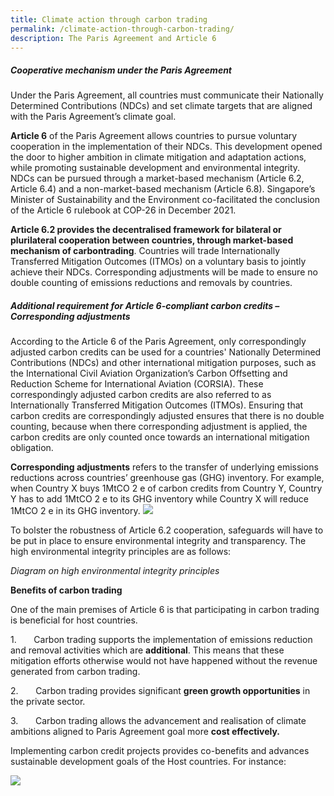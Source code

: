 ```yaml
---
title: Climate action through carbon trading
permalink: /climate-action-through-carbon-trading/
description: The Paris Agreement and Article 6
---
```

##### Cooperative mechanism under the Paris Agreement

Under the Paris Agreement, all countries must communicate their Nationally Determined Contributions (NDCs) and set climate targets that are aligned with the Paris Agreement’s climate goal.

**Article 6** of the Paris Agreement allows countries to pursue voluntary cooperation in the implementation of their NDCs. This development opened the door to higher ambition in climate
mitigation and adaptation actions, while promoting sustainable development and environmental integrity. NDCs can be pursued through a market-based mechanism (Article 6.2, Article 6.4) and a non-market-based mechanism (Article 6.8). Singapore’s Minister of Sustainability and the Environment co-facilitated the conclusion of the Article 6 rulebook at COP-26 in December 2021.

**Article 6.2 provides the decentralised framework for bilateral or plurilateral cooperation between countries, through market-based mechanism of carbontrading**. Countries will trade Internationally Transferred Mitigation Outcomes (ITMOs) on a voluntary basis to jointly achieve their NDCs. Corresponding adjustments will be made to ensure no double counting of emissions reductions and removals by countries.

##### Additional requirement for Article 6-compliant carbon credits – Corresponding adjustments

According to the Article 6 of the Paris Agreement, only correspondingly adjusted carbon credits can be used for a countries' Nationally Determined Contributions (NDCs) and other international mitigation purposes, such as the International Civil Aviation Organization’s Carbon Offsetting and Reduction Scheme for International Aviation (CORSIA). These correspondingly adjusted carbon credits are also referred to as Internationally Transferred Mitigation Outcomes (ITMOs). Ensuring
that carbon credits are correspondingly adjusted ensures that there is no double counting, because when there corresponding adjustment is applied, the carbon credits are only counted once towards an international mitigation obligation.

**Corresponding adjustments** refers to the transfer of underlying emissions reductions across countries’ greenhouse gas (GHG) inventory. For example, when Country X buys 1MtCO 2 e of carbon credits from Country Y, Country Y has to add 1MtCO 2 e to its GHG inventory while Country
X will reduce 1MtCO 2 e in its GHG inventory.
<img src="https://go.gov.sg/corrsadj">

To bolster the robustness of Article 6.2 cooperation, safeguards will have to be put in place to ensure environmental integrity and transparency. The high environmental integrity principles are as follows:

*Diagram on high environmental integrity principles*

**Benefits of carbon trading**

One of the main premises of Article 6 is that participating in carbon trading is beneficial for host countries.

1.&nbsp;&nbsp;&nbsp;&nbsp;&nbsp;&nbsp; Carbon trading supports the implementation of emissions reduction and removal activities which are **additional**. This means that these mitigation efforts otherwise would not have happened without the revenue generated from carbon trading.

2.&nbsp;&nbsp;&nbsp;&nbsp;&nbsp;&nbsp; Carbon trading provides significant **green growth opportunities** in the private sector.

3.&nbsp;&nbsp;&nbsp;&nbsp;&nbsp;&nbsp; Carbon trading allows the advancement and realisation of climate ambitions aligned to Paris Agreement goal more **cost effectively.**

Implementing carbon credit projects provides co-benefits and advances sustainable development goals of the Host countries. For instance:

<img src="https://file.go.gov.sg/benefits808.png">